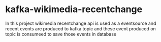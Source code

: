 # kafka-wikimedia-recentchange

In this project wikimedia recentchange api is used as a eventsource and recent events are produced to kafka topic and these event produced on topic is consumeed to save those events in database
